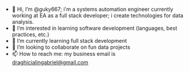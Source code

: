 - 👋 Hi, I’m @guky667; i'm a systems automation engineer currently working at EA as a full stack developer; i create technologies for data analysis.
- 👀 I’m interested in learning software development (languages, best practices, etc.)
- 🌱 I’m currently learning full stack development
- 💞️ I’m looking to collaborate on fun data projects
- 📫 How to reach me: my business email is draghicialingabriel@gmail.com

<!---
guky667/guky667 is a ✨ special ✨ repository because its `README.md` (this file) appears on your GitHub profile.
You can click the Preview link to take a look at your changes.
--->
